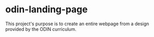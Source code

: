# odin-landing-page

This project's purpose is to create an entire webpage from a design provided by the ODIN curriculum.